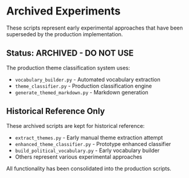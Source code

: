 # Archived Experiments

These scripts represent early experimental approaches that have been superseded by the production implementation.

## Status: ARCHIVED - DO NOT USE

The production theme classification system uses:
- `vocabulary_builder.py` - Automated vocabulary extraction
- `theme_classifier.py` - Production classification engine
- `generate_themed_markdown.py` - Markdown generation

## Historical Reference Only

These archived scripts are kept for historical reference:
- `extract_themes.py` - Early manual theme extraction attempt
- `enhanced_theme_classifier.py` - Prototype enhanced classifier
- `build_political_vocabulary.py` - Early vocabulary builder
- Others represent various experimental approaches

All functionality has been consolidated into the production scripts.
